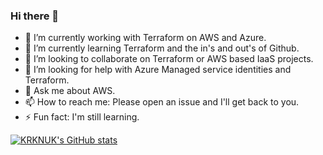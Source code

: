 ### Hi there 👋

<!--
**KRKNUK/KRKNUK** is a ✨ _special_ ✨ repository because its `README.md` (this file) appears on your GitHub profile.

Here are some ideas to get you started:
-->

- 🔭 I’m currently working with Terraform on AWS and Azure.
- 🌱 I’m currently learning Terraform and the in's and out's of Github.
- 👯 I’m looking to collaborate on Terraform or AWS based IaaS projects.
- 🤔 I’m looking for help with Azure Managed service identities and Terraform. 
- 💬 Ask me about AWS.
- 📫 How to reach me: Please open an issue and I'll get back to you. 
- ⚡ Fun fact: I'm still learning.

[![KRKNUK's GitHub stats](https://github-readme-stats.vercel.app/api?username=KRKNUK)](https://github.com/anuraghazra/github-readme-stats)
